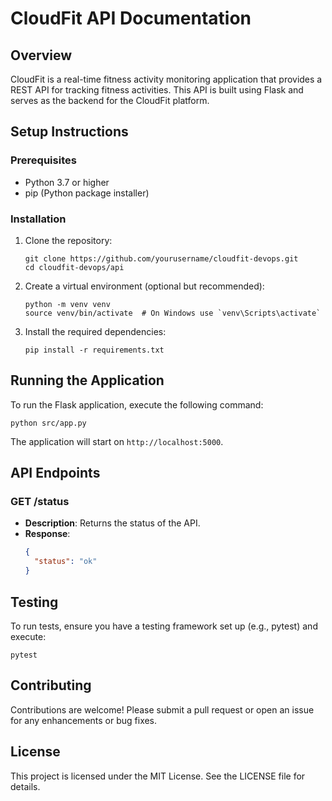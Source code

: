 # CloudFit API Documentation

## Overview
CloudFit is a real-time fitness activity monitoring application that provides a REST API for tracking fitness activities. This API is built using Flask and serves as the backend for the CloudFit platform.

## Setup Instructions

### Prerequisites
- Python 3.7 or higher
- pip (Python package installer)

### Installation
1. Clone the repository:
   ```
   git clone https://github.com/yourusername/cloudfit-devops.git
   cd cloudfit-devops/api
   ```

2. Create a virtual environment (optional but recommended):
   ```
   python -m venv venv
   source venv/bin/activate  # On Windows use `venv\Scripts\activate`
   ```

3. Install the required dependencies:
   ```
   pip install -r requirements.txt
   ```

## Running the Application
To run the Flask application, execute the following command:
```
python src/app.py
```
The application will start on `http://localhost:5000`.

## API Endpoints

### GET /status
- **Description**: Returns the status of the API.
- **Response**:
  ```json
  {
    "status": "ok"
  }
  ```

## Testing
To run tests, ensure you have a testing framework set up (e.g., pytest) and execute:
```
pytest
```

## Contributing
Contributions are welcome! Please submit a pull request or open an issue for any enhancements or bug fixes.

## License
This project is licensed under the MIT License. See the LICENSE file for details.